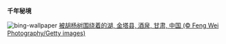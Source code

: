 
**千年秘境**

![bing-wallpaper](https://www.bing.com/th?id=OHR.AutumnColorY25_ZH-CN1551135398_1920x1080.jpg)
[被胡杨树围绕着的湖, 金塔县, 酒泉, 甘肃, 中国 (© Feng Wei Photography/Getty images)](https://www.bing.com/search?q=%E8%83%A1%E6%9D%A8%E6%A0%91&amp;form=hpcapt&amp;mkt=zh-cn)
  
